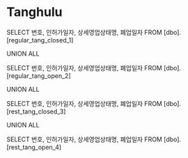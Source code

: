 # Tanghulu

SELECT 번호, 인허가일자, 상세영업상태명, 폐업일자
FROM [dbo].[regular_tang_closed_1]

UNION ALL

SELECT 번호, 인허가일자, 상세영업상태명, 폐업일자
FROM [dbo].[regular_tang_open_2]

UNION ALL

SELECT 번호, 인허가일자, 상세영업상태명, 폐업일자
FROM [dbo].[rest_tang_closed_3]

UNION ALL

SELECT 번호, 인허가일자, 상세영업상태명, 폐업일자
FROM [dbo].[rest_tang_open_4]
